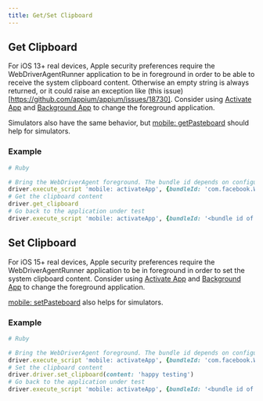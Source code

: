```yaml
---
title: Get/Set Clipboard
---
```


## Get Clipboard

For iOS 13+ real devices, Apple security preferences require the WebDriverAgentRunner application to be in foreground in order to be able to receive the system clipboard content.
Otherwise an empty string is always returned, or it could raise an exception like (this issue)[https://github.com/appium/appium/issues/18730].
Consider using [Activate App](execute-methods.md/#mobile-activateapp) and [Background App](execute-methods.md/#mobile-backgroundapp) to change the foreground application.

Simulators also have the same behavior, but [mobile: getPasteboard](execute-methods.md#mobile-getpasteboard) should help for simulators.


### Example

```ruby
# Ruby

# Bring the WebDriverAgent foreground. The bundle id depends on configuration such as "appium:updatedWDABundleId" for real devices.
driver.execute_script 'mobile: activateApp', {bundleId: 'com.facebook.WebDriverAgentRunner.xctrunner'}
# Get the clipboard content
driver.get_clipboard
# Go back to the application under test
driver.execute_script 'mobile: activateApp', {bundleId: '<bundle id of the test app>'}
```

## Set Clipboard

For iOS 15+ real devices, Apple security preferences require the WebDriverAgentRunner application to be in foreground in order to set the system clipboard content.
Consider using [Activate App](execute-methods.md/#mobile-activateapp) and [Background App](execute-methods.md/#mobile-backgroundapp) to change the foreground application. 

[mobile: setPasteboard](execute-methods.md#mobile-setpasteboard) also helps for simulators.

### Example

```ruby
# Ruby

# Bring the WebDriverAgent foreground. The bundle id depends on configuration such as "appium:updatedWDABundleId" for real devices.
driver.execute_script 'mobile: activateApp', {bundleId: 'com.facebook.WebDriverAgentRunner.xctrunner'}
# Set the clipboard content
driver.driver.set_clipboard(content: 'happy testing')
# Go back to the application under test
driver.execute_script 'mobile: activateApp', {bundleId: '<bundle id of the test app>'}
```

